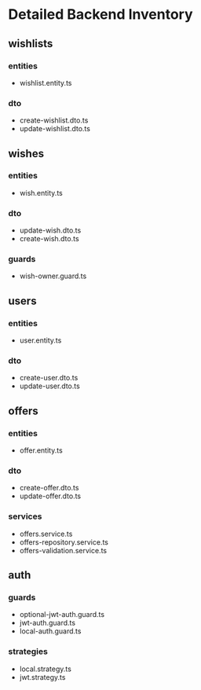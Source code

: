 # Detailed Backend Inventory

## wishlists
### entities
- wishlist.entity.ts
### dto
- create-wishlist.dto.ts
- update-wishlist.dto.ts

## wishes
### entities
- wish.entity.ts
### dto
- update-wish.dto.ts
- create-wish.dto.ts
### guards
- wish-owner.guard.ts

## users
### entities
- user.entity.ts
### dto
- create-user.dto.ts
- update-user.dto.ts

## offers
### entities
- offer.entity.ts
### dto
- create-offer.dto.ts
- update-offer.dto.ts
### services
- offers.service.ts
- offers-repository.service.ts
- offers-validation.service.ts

## auth
### guards
- optional-jwt-auth.guard.ts
- jwt-auth.guard.ts
- local-auth.guard.ts
### strategies
- local.strategy.ts
- jwt.strategy.ts 